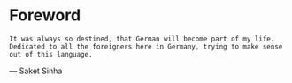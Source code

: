 # Foreword

```admonish success title=""
It was always so destined, that German will become part of my life. 
Dedicated to all the foreigners here in Germany, trying to make sense out of this language.
```


— Saket Sinha 


